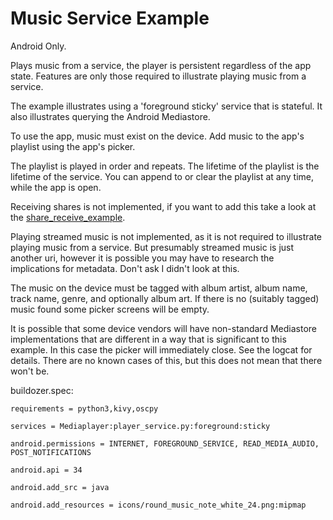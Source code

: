 Music Service Example
=====================

Android Only.

Plays music from a service, the player is persistent regardless of the app state. Features are only those required to illustrate playing music from a service.

The example illustrates using a 'foreground sticky' service that is stateful. It also illustrates querying the Android Mediastore.

To use the app, music must exist on the device. Add music to the app's playlist using the app's picker.

The playlist is played in order and repeats. The lifetime of the playlist is the lifetime of the service. You can append to or clear the playlist at any time, while the app is open.

Receiving shares is not implemented, if you want to add this take a look at the [share_receive_example](https://github.com/Android-for-Python/share_receive_example).

Playing streamed music is not implemented, as it is not required to illustrate playing music from a service. But presumably streamed music is just another uri, however it is possible you may have to research the implications for metadata. Don't ask I didn't look at this.

The music on the device must be tagged with album artist, album name, track name, genre, and optionally album art. If there is no (suitably tagged) music found some picker screens will be empty.

It is possible that some device vendors will have non-standard Mediastore implementations that are different in a way that is significant to this example. In this case the picker will immediately close. See the logcat for details. There are no known cases of this, but this does not mean that there won't be.

buildozer.spec:
```
requirements = python3,kivy,oscpy

services = Mediaplayer:player_service.py:foreground:sticky

android.permissions = INTERNET, FOREGROUND_SERVICE, READ_MEDIA_AUDIO, POST_NOTIFICATIONS

android.api = 34

android.add_src = java

android.add_resources = icons/round_music_note_white_24.png:mipmap



```


